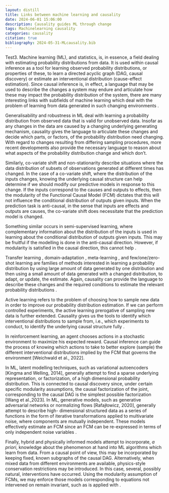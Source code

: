 ```yaml
---
layout: distill
title: Links between machine learning and causality
date: 2024-06-01 15:06:00
description: Causality guides ML through change
tags: Machinelearning causality
categories: causality
citation: true
bibliography: 2024-05-31-MLcausality.bib
---
```


Test3. Machine learning (ML), and statistics, is, in essence, a field dealing with estimating
probability distributions from data. It is used within causal inference as a tool for learning
observed probability distributions, or properties of these, to learn a directed acyclic graph (DAG, causal discovery)
or estimate an interventional distribution (cause-effect estimation). Since causal inference
is, in effect, a language that may be used to describe the changes a system may endure
and articulate how these may impact the probability distribution of the system, there are
many interesting links with subfields of machine learning which deal with the problem
of learning from data generated in such changing environments <d-cite key="causalML"></d-cite><d-cite key="causality4ML"></d-cite>.

Generalisability and robustness in ML deal with learning a probability distribution
from observed data that is valid for unobserved data. Insofar as any changes in the
data are caused by a changing underlying generating mechanism, causality gives the
language to articulate these changes and decide which parts, or factors, of the probability
distribution need changing. With regard to changes resulting from differing sampling
procedures, more recent developments <d-cite key="BareinboimandPearl2016"></d-cite> also provide the
necessary language to reason about what aspects of the probability distribution change
and which don’t. 

Similarly, co-variate shift and non-stationarity describe situations where
the data distribution of subsets of observations generated at different times has changed.
In the case of a co-variate shift, where the distribution of the inputs changes, knowing
the underlying causal structure can help determine if we should modify our predictive
models in response to this change. If the inputs correspond to the causes and outputs to
effects, then the modularity of the Functional Causal Model (FCM) dictates that this will not influence the conditional
distribution of outputs given inputs. When the prediction task is anti-causal, in the sense
that inputs are effects and outputs are causes, the co-variate shift does necessitate that
the prediction model is changed. 

Something similar occurs in semi-supervised learning, where complementary information about the distribution of the inputs is used in learning
about the conditional distribution of outputs given inputs. This may be fruitful if the
modelling is done in the anti-causal direction. However, if modularity is satisfied in
the causal direction, this cannot help <d-cite key="scholkopfSSL"></d-cite>. 

Transfer learning <d-cite key="transferLearning"></d-cite>, domain-adaptation <d-cite key="domainAdapt"></d-cite>, meta-learning <d-cite key="metaLearning"></d-cite>, and few/one/zero-shot learning <d-cite key="fewShot"></d-cite> are families of methods
interested in learning a probability distribution by using large amount of data generated
by one distribution and then using a small amount of data generated with a changed
distribution, to adapt, or update, the estimate. Again, causality can provide the language
to describe these changes and the required conditions to estimate the relevant probability
distributions <d-cite key="invariantTransfer"></d-cite> <d-cite key="domainAdaptCausal"></d-cite>. 

Active learning <d-cite key="activeLearning"></d-cite> refers to the problem of choosing how to sample new data in order to improve
our probability distribution estimation. If we can perform controlled experiments, the
active learning prerogative of sampling new data is further extended. Causality gives
us the tools to identify which interventional distributions to sample from, i.e., which
experiments to conduct, to identify the underlying causal structure fully <d-cite key="activeBL"></d-cite>. 

In reinforcement learning, an agent chooses actions in a stochastic environment
to maximize his expected reward. Causal inference can guide the process of knowing
which actions to take to better explore (sample) the different interventional distributions
implied by the FCM that governs the environment <d-cite key="causalRL"></d-cite> [Weichwald et al., 2022]. 

In ML, latent modelling techniques, such as variational autoencoders <d-cite key="VAEs"></d-cite> [Kingma and Welling, 2014],
generally attempt to find a sparse underlying representation, or factorization, of a high
dimensional probability distribution. This is connected to causal discovery since, under
certain specific modularity assumptions, the causal factorization of the joint, corresponding
to the causal DAG is the simplest possible factorization <d-cite key="towardsCausalRep"></d-cite> <d-cite key="disentangledCausal"></d-cite> [Wang et al.,2023]. In ML, generative models, such as generative adversarial networks <d-cite key="GANs"></d-cite> or normalizing flows <d-cite key="normFlows"></d-cite> [Rafajłowicz, 2020], generally attempt to describe high-
dimensional structured data as a series of functions in the form of iterative transformations
applied to multivariate noise, where components are mutually independent. These models
effectively estimate an FCM since an FCM can be re-expressed in
terms of only independent noise variables <d-cite key="autoReg"></d-cite> <d-cite key="autoReg2"></d-cite>.

Finally, hybrid and physically informed models attempt to incorporate, _a priori_, knowledge
about the phenomenon at hand into ML algorithms which learn from data. From a
causal point of view, this may be incorporated by keeping fixed, known subgraphs of the
causal DAG. Alternatively, when mixed data from different environments are available,
physics-style conservation restrictions may be introduced. In this case, several, possibly
natural, interventions have occurred. Using the modularity assumption of FCMs, we may
enforce those models corresponding to equations not intervened on remain invariant, such
as is applied with <d-cite key="peters2016"></d-cite>.


